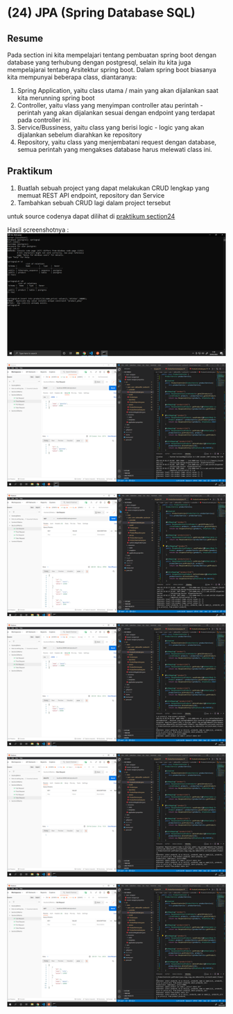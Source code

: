 # **(24) JPA (Spring Database SQL)**

## **Resume**
Pada section ini kita mempelajari tentang pembuatan spring boot dengan database yang terhubung dengan postgresql, selain itu kita juga mempelajarai tentang Arsitektur spring boot.
Dalam spring boot biasanya kita mempunyai beberapa class, diantaranya:
1. Spring Application, yaitu class utama / main yang akan dijalankan saat kita merunning spring boot
2. Controller, yaitu vlass yang menyimpan controller atau perintah - perintah yang akan dijalankan sesuai dengan endpoint yang terdapat pada controller ini.
3. Service/Bussiness, yaitu class yang berisi logic - logic yang akan dijalankan sebelum diarahkan ke repository
4. Repository, yaitu class yang menjembatani request dengan database, semua perintah yang mengakses database harus melewati class ini.

## **Praktikum**
1. Buatlah sebuah project yang dapat melakukan CRUD lengkap yang memuat REST API endpoint, repository dan Service
2. Tambahkan sebuah CRUD lagi dalam project tersebut

untuk source codenya dapat dilihat di [praktikum section24](https://github.com/RakhaRafifA/Java-Spring-Boot_Rakha-Rafif-Arifin/tree/main/24_JPA(Spring%20Database%20SQL)/praktikum/section24)

Hasil screenshotnya :
![praktikum section24](https://github.com/RakhaRafifA/Java-Spring-Boot_Rakha-Rafif-Arifin/blob/098c02b8d3a7ddfb1fb896f5d4db80f2378023a5/24_JPA(Spring%20Database%20SQL)/screenshot/Screenshot1%20-%20Database.PNG)

![praktikum section24](https://github.com/RakhaRafifA/Java-Spring-Boot_Rakha-Rafif-Arifin/blob/098c02b8d3a7ddfb1fb896f5d4db80f2378023a5/24_JPA(Spring%20Database%20SQL)/screenshot/Screenshot2%20-%20POST.png)

![praktikum section24](https://github.com/RakhaRafifA/Java-Spring-Boot_Rakha-Rafif-Arifin/blob/098c02b8d3a7ddfb1fb896f5d4db80f2378023a5/24_JPA(Spring%20Database%20SQL)/screenshot/Screenshot3%20-%20GET.PNG)

![praktikum section24](https://github.com/RakhaRafifA/Java-Spring-Boot_Rakha-Rafif-Arifin/blob/098c02b8d3a7ddfb1fb896f5d4db80f2378023a5/24_JPA(Spring%20Database%20SQL)/screenshot/Screenshot4%20-%20PUT.PNG)

![praktikum section24](https://github.com/RakhaRafifA/Java-Spring-Boot_Rakha-Rafif-Arifin/blob/098c02b8d3a7ddfb1fb896f5d4db80f2378023a5/24_JPA(Spring%20Database%20SQL)/screenshot/Screenshot5%20-%20DELETE.PNG)

![praktikum section24](https://github.com/RakhaRafifA/Java-Spring-Boot_Rakha-Rafif-Arifin/blob/098c02b8d3a7ddfb1fb896f5d4db80f2378023a5/24_JPA(Spring%20Database%20SQL)/screenshot/Screenshot6%20-%20GET%20setelah%20put%20dan%20delete.PNG)
